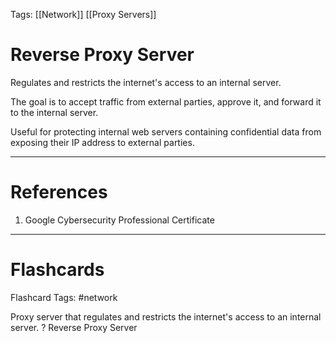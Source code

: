Tags: [[Network]] [[Proxy Servers]]
# Reverse Proxy Server

Regulates and restricts the internet's access to an internal server.

The goal is to accept traffic from external parties, approve it, and forward it to the internal server.

Useful for protecting internal web servers containing confidential data from exposing their IP address to external parties.

---
# References

1. Google Cybersecurity Professional Certificate

---
# Flashcards

Flashcard Tags: #network 

Proxy server that regulates and restricts the internet's access to an internal server.
?
Reverse Proxy Server
<!--SR:!2024-05-15,4,270-->